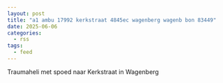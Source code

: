 ```yaml
---
layout: post
title: "a1 ambu 17992 kerkstraat 4845ec wagenberg wagenb bon 83449"
date: 2025-06-06
categories: 
  - rss
tags: 
  - feed
---
```


Traumaheli met spoed naar Kerkstraat in Wagenberg
